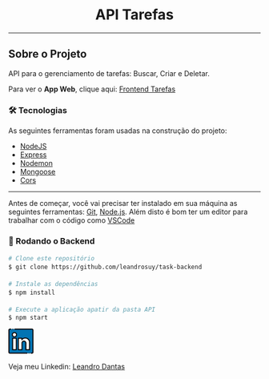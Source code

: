 <h1 style="text-align: center; font-weight: bold;">API Tarefas</h1>

---

## Sobre o Projeto

API para o gerenciamento de tarefas: Buscar, Criar e Deletar.

Para ver o **App Web**, clique aqui: [Frontend Tarefas](https://github.com/leandrosuy/task-frontend)

### 🛠 Tecnologias

As seguintes ferramentas foram usadas na construção do projeto:

- [NodeJS](https://nodejs.dev/)
- [Express](https://expressjs.com/pt-br/)
- [Nodemon](https://nodemon.io/)
- [Mongoose](https://mongoosejs.com/)
- [Cors](https://www.npmjs.com/package/cors)


---

Antes de começar, você vai precisar ter instalado em sua máquina as seguintes ferramentas:
[Git](https://git-scm.com), [Node.js](https://nodejs.org/en/).
Além disto é bom ter um editor para trabalhar com o código como [VSCode](https://code.visualstudio.com/)

### 🎲 Rodando o Backend

```bash
# Clone este repositório
$ git clone https://github.com/leandrosuy/task-backend 

# Instale as dependências
$ npm install

# Execute a aplicação apatir da pasta API
$ npm start

```

<a href="https://raw.githubusercontent.com/ARTHURPC03/Proffy-FullStack/master/github/linkedin.png">
<img src="https://raw.githubusercontent.com/ARTHURPC03/Proffy-FullStack/master/github/linkedin.png" alt="linkedin" height="50"></a>
<br />

Veja meu Linkedin: [Leandro Dantas](https://www.linkedin.com/in/leandro-dantas-1959b711b/)